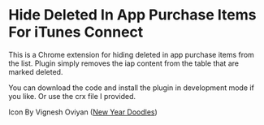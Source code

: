 # Hide Deleted In App Purchase Items For iTunes Connect

This is a Chrome extension for hiding deleted in app purchase items from the list.
Plugin simply removes the iap content from the table that are marked deleted.

You can download the code and install the plugin in development mode if you like.
Or use the crx file I provided.

Icon By Vignesh Oviyan ([New Year Doodles](https://www.iconfinder.com/icons/1772902/bag_end_new_year_of_purchase_sale_shopping_icon#size=128))